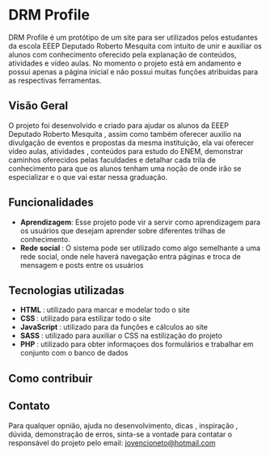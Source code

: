 # DRM Profile
DRM Profile é um protótipo de um site para ser utilizados pelos estudantes da escola EEEP Deputado Roberto Mesquita com intuito de unir e auxiliar os alunos com conhecimento oferecido pela explanação de conteúdos, atividades e vídeo aulas. No momento o projeto está em andamento e possui apenas a página inicial e não possui muitas funções atribuidas para as respectivas ferramentas.
## Visão Geral
O projeto foi desenvolvido e criado para ajudar os alunos da EEEP Deputado Roberto Mesquita , assim como também oferecer auxilio na divulgação de eventos e propostas da mesma instituição, ela vai oferecer vídeo aulas, atividades , conteúdos para estudo do ENEM, demonstrar caminhos oferecidos pelas faculdades e detalhar cada trila de conhecimento para que os alunos tenham uma noção de onde irão se especializar e o que vai estar nessa graduação.

## Funcionalidades
- <strong>Aprendizagem</strong>:  Esse projeto pode vir a servir como aprendizagem para os usuários que desejam aprender sobre diferentes trilhas de conhecimento.
- <strong>Rede social </strong>: O sistema pode ser utilizado como algo semelhante a uma rede social, onde nele haverá navegação entra páginas e troca de mensagem e posts entre os usuários
## Tecnologias utilizadas
- <strong>HTML </strong>: utilizado para marcar e modelar todo o site
- <strong>CSS </strong>: utilizado para estilizar todo o site
- <strong>JavaScript </strong>: utilizado para da funções e cálculos ao site
- <strong>SASS </strong>: utilizado para auxiliar o CSS na estilização do projeto
- <strong>PHP </strong>: utilizado para obter informaçoes dos formulários e trabalhar em conjunto com o banco de dados
## Como contribuir

## Contato
Para qualquer opnião, ajuda no desenvolvimento, dicas , inspiração , dúvida, demonstração de erros, sinta-se a vontade para contatar o responsável do projeto pelo email: jovencioneto@hotmail.com

